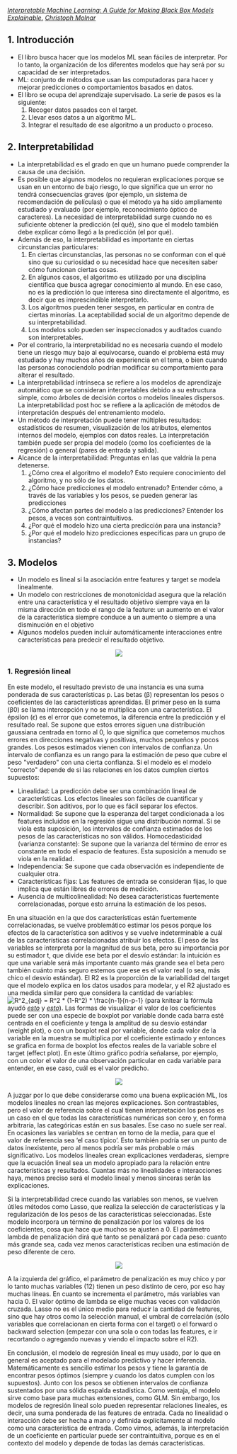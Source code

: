 _[Interpretable Machine Learning: A Guide for Making Black Box Models Explainable.](https://christophm.github.io/interpretable-ml-book/)_
_[Christoph Molnar](https://christophm.github.io/interpretable-ml-book/)_



## 1. Introducción

* El libro busca hacer que los modelos ML sean fáciles de interpretar. Por lo tanto, la organización de los diferentes modelos que hay será por su capacidad de ser interpretados.
* ML: conjunto de métodos que usan las computadoras para hacer y mejorar predicciones o comportamientos basados en datos.
* El libro se ocupa del aprendizaje supervisado. La serie de pasos es la siguiente:
  1. Recoger datos pasados con el target.
  2. Llevar esos datos a un algoritmo ML.
  3. Integrar el resultado de ese algoritmo a un producto o proceso.

## 2. Interpretabilidad

* La interpretabilidad es el grado en que un humano puede comprender la causa de una decisión.
* Es posible que algunos modelos no requieran explicaciones porque se usan en un entorno de bajo riesgo, lo que significa que un error no tendrá consecuencias graves (por ejemplo, un sistema de recomendación de películas) o que el método ya ha sido ampliamente estudiado y evaluado (por ejemplo, reconocimiento óptico de caracteres). La necesidad de interpretabilidad surge cuando no es suficiente obtener la predicción (el qué), sino que el modelo también debe explicar cómo llegó a la predicción (el por qué).
* Además de eso, la interpretabilidad es importante en ciertas circunstancias particulares:
  1. En ciertas circunstancias, las personas no se conforman con el qué sino que su curiosidad o su necesidad hace que necesiten saber cómo funcionan ciertas cosas.
  2. En algunos casos, el algoritmo es utilizado por una disciplina científica que busca agregar conocimiento al mundo. En ese caso, no es la predicción lo que interesa sino directamente el algoritmo, es decir que es imprescindible interpretarlo.
  3. Los algoritmos pueden tener sesgos, en particular en contra de ciertas minorías. La aceptabilidad social de un algoritmo depende de su interpretabilidad.
  4. Los modelos solo pueden ser inspeccionados y auditados cuando son interpretables.
* Por el contrario, la interpretabilidad no es necesaria cuando el modelo tiene un riesgo muy bajo al equivocarse, cuando el problema está muy estudiado y hay muchos años de experiencia en el tema, o bien cuando las personas conociendolo podrían modificar su comportamiento para alterar el resultado.
* La interpretabilidad intrínseca se refiere a los modelos de aprendizaje automático que se consideran interpretables debido a su estructura simple, como árboles de decisión cortos o modelos lineales dispersos. La interpretabilidad post hoc se refiere a la aplicación de métodos de interpretación después del entrenamiento modelo.
* Un método de interpretación puede tener múltiples resultados: estadísticos de resumen, visualización de los atributos, elementos internos del modelo, ejemplos con datos reales. La interpretación también puede ser propia del modelo (como los coeficientes de la regresión) o general (pares de entrada y salida).
* Alcance de la interpretabilidad: Preguntas en las que valdría la pena detenerse.
  1. ¿Cómo crea el algoritmo el modelo? Esto requiere conocimiento del algoritmo, y no sólo de los datos.
  2. ¿Cómo hace predicciones el modelo entrenado? Entender cómo, a través de las variables y los pesos, se pueden generar las predicciones
  3. ¿Cómo afectan partes del modelo a las predicciones? Entender los pesos, a veces son contraintuitivos.
  4. ¿Por qué el modelo hizo una cierta predicción para una instancia?
  5. ¿Por qué el modelo hizo predicciones específicas para un grupo de instancias?

## 3. Modelos
* Un modelo es lineal si la asociación entre features y target se modela linealmente.
* Un modelo con restricciones de monotonicidad asegura que la relación entre una característica y el resultado objetivo siempre vaya en la misma dirección en todo el rango de la feature: un aumento en el valor de la característica siempre conduce a un aumento o siempre a una disminución en el objetivo 
* Algunos modelos pueden incluir automáticamente interacciones entre características para predecir el resultado objetivo.
<p align="center"> <img src="https://github.com/fjf-arg/books/blob/master/images/3.1.png"> </p>

### 1. Regresión lineal
En este modelo, el resultado previsto de una instancia es una suma ponderada de sus características p. Las betas (β) representan los pesos o coeficientes de las características aprendidas. El primer peso en la suma (β0) se llama intercepción y no se multiplica con una característica. El épsilon (ϵ) es el error que cometemos, la diferencia entre la predicción y el resultado real. Se supone que estos errores siguen una distribución gaussiana centrada en torno al 0, lo que significa que cometemos muchos errores en direcciones negativas y positivas, muchos pequeños y pocos grandes. Los pesos estimados vienen con intervalos de confianza. Un intervalo de confianza es un rango para la estimación de peso que cubre el peso "verdadero" con una cierta confianza. Si el modelo es el modelo "correcto" depende de si las relaciones en los datos cumplen ciertos supuestos:
  * Linealidad: La predicción debe ser una combinación lineal de características. Los efectos lineales son fáciles de cuantificar y describir. Son aditivos, por lo que es fácil separar los efectos. 
  * Normalidad: Se supone que la esperanza del target condicionada a los features incluidos en la regresión sigue una distribución normal. Si se viola esta suposición, los intervalos de confianza estimados de los pesos de las características no son válidos.
Homocedasticidad (varianza constante): Se supone que la varianza del término de error es constante en todo el espacio de features. Esta suposición a menudo se viola en la realidad. 
  * Independencia: Se supone que cada observación es independiente de cualquier otra. 
  * Características fijas: Las features de entrada se consideran fijas, lo que implica que están libres de errores de medición. 
  * Ausencia de multicolinealidad: No desea características fuertemente correlacionadas, porque esto arruina la estimación de los pesos. 
 
En una situación en la que dos características están fuertemente correlacionadas, se vuelve problemático estimar los pesos porque los efectos de la característica son aditivos y se vuelve indeterminable a cuál de las características correlacionadas atribuir los efectos. El peso de las variables se interpreta por la magnitud de sus beta, pero su importancia por su estimador t, que divide ese beta por el desvío estándar: la intuición es que una variable será más importante cuanto más grande sea el beta pero también cuánto más seguro estemos que ese es el valor real (o sea, más chico el desvío estándar). El R2 es la proporción de la variabilidad del target que el modelo explica en los datos usados para modelar, y el R2 ajustado es una medida similar pero que considera la cantidad de variables: ![R^2_{adj} = R^2 * (1-R^2) * \frac{n-1}{n-p-1}](https://render.githubusercontent.com/render/math?math=R%5E2_%7Badj%7D%20%3D%20R%5E2%20*%20(1-R%5E2)%20*%20%5Cfrac%7Bn-1%7D%7Bn-p-1%7D) (para knitear la fórmula ayudó _[esto](https://www.latex4technics.com/)_ y _[esto](https://alexanderrodin.com/github-latex-markdown/)_). Las formas de visualizar el valor de los coeficientes puede ser con una especie de boxplot por variable donde cada barra esté centrada en el coeficiente y tenga la amplitud de su desvío estándar (weight plot), o con un boxplot real por variable, donde cada valor de la variable en la muestra se multiplica por el coeficiente estimado y entonces se grafica en forma de boxplot los efectos reales de la variable sobre el target (effect plot). En este último gráfico podría señalarse, por ejemplo, con un color el valor de una observación particular en cada variable para entender, en ese caso, cuál es el valor predicho.
<p align="center"> <img src="https://github.com/fjf-arg/books/blob/master/images/3.2.png"> </p>

A juzgar por lo que debe considerarse como una buena explicación ML, los modelos lineales no crean las mejores explicaciones. Son contrastables, pero el valor de referencia sobre el cual tienen interpretación los pesos es un caso en el que todas las características numéricas son cero y, en forma arbitraria, las categóricas están en sus basales. Ese caso no suele ser real. En ocasiones las variables se centran en torno de la media, para que el valor de referencia sea ‘el caso típico’. Esto también podría ser un punto de datos inexistente, pero al menos podría ser más probable o más significativo. Los modelos lineales crean explicaciones verdaderas, siempre que la ecuación lineal sea un modelo apropiado para la relación entre características y resultados. Cuantas más no linealidades e interacciones haya, menos preciso será el modelo lineal y menos sinceras serán las explicaciones.

Si la interpretabilidad crece cuando las variables son menos, se vuelven útiles métodos como Lasso, que realiza la selección de características y la regularización de los pesos de las características seleccionadas. Este modelo incorpora un término de penalización por los valores de los coeficientes, cosa que hace que muchos se ajusten a 0. El parámetro lambda de penalización dirá qué tanto se penalizará por cada peso: cuanto más grande sea, cada vez menos características reciben una estimación de peso diferente de cero.

<p align="center"> <img src="https://github.com/fjf-arg/books/blob/master/images/3.3.png"> </p>

A la izquierda del gráfico, el parámetro de penalización es muy chico y por lo tanto muchas variables (12) tienen un peso distinto de cero, por eso hay muchas líneas. En cuanto se incrementa el parámetro, más variables van hacia 0. El valor óptimo de lambda se elige muchas veces con validación cruzada. Lasso no es el único medio para reducir la cantidad de features, sino que hay otros como la selección manual, el umbral de correlación (sólo variables que correlacionan en cierta forma con el target) o el forward o backward selection (empezar con una sola o con todas las features, e ir recortando o agregando nuevas y viendo el impacto sobre el R2).

En conclusión, el modelo de regresión lineal es muy usado, por lo que en general es aceptado para el modelado predictivo y hacer inferencia. Matemáticamente es sencillo estimar los pesos y tiene la garantía de encontrar pesos óptimos (siempre y cuando los datos cumplen con los supuestos). Junto con los pesos se obtienen intervalos de confianza sustentados por una sólida espalda estadística. Como ventaja, el modelo sirve como base para muchas extensiones, como GLM. Sin embargo, los modelos de regresión lineal solo pueden representar relaciones lineales, es decir, una suma ponderada de las features de entrada. Cada no linealidad o interacción debe ser hecha a mano y definida explícitamente al modelo como una característica de entrada. Como vimos, además, la interpretación de un coeficiente en particular puede ser contraintuitiva, porque es en el contexto del modelo y depende de todas las demás características.
